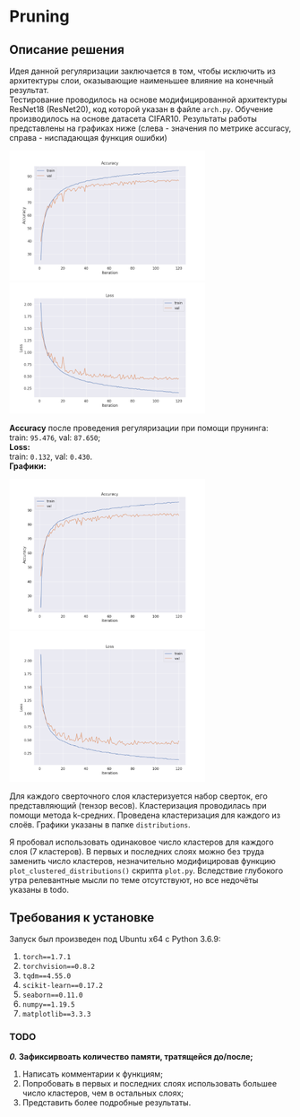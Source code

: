 # Pruning

## Описание решения

Идея данной регуляризации заключается в том, чтобы исключить из архитектуры слои, оказывающие наименьшее влияние на конечный результат.    
Тестирование проводилось на основе модифицированной архитектуры ResNet18 (ResNet20), код которой указан в файле `arch.py`. 
Обучение производилось на основе датасета CIFAR10. Результаты работы представлены на графиках ниже (слева - значения по метрике accuracy, справа - ниспадающая функция ошибки)
<p float="left">
  <img src="/accuracy.png" width="350" />
  <img src="/losses.png" width="350" />
</p>

**Accuracy** после проведения регуляризации при помощи прунинга:     
train: `95.476`, val: `87.650`;    
**Loss:**     
train: `0.132`, val: `0.430`.    
**Графики:**    
<p float="left">
  <img src="/accuracy_pruned.png" width="350" />
  <img src="/losses_pruned.png" width="350" />
</p>

Для каждого сверточного слоя кластеризуется набор сверток, его представляющий (тензор весов). Кластеризация проводилась при помощи метода k-средних. Проведена кластеризация для каждого из слоёв. Графики указаны в папке `distributions`.

Я пробовал использовать одинаковое число кластеров для каждого слоя (7 кластеров). В первых и последних слоях можно без труда заменить число кластеров, незначительно модифицировав функцию `plot_clustered_distributions()` скрипта `plot.py`.
Вследствие глубокого утра релевантные мысли по теме отсутствуют, но все недочёты указаны в todo.


## Требования к установке
Запуск был произведен под Ubuntu x64 c Python 3.6.9:
1. `torch==1.7.1`
2. `torchvision==0.8.2`
3. `tqdm==4.55.0`
4. `scikit-learn==0.17.2`
5. `seaborn==0.11.0`
6. `numpy==1.19.5`
7. `matplotlib==3.3.3`

### TODO
***0.* Зафиксирвоать количество памяти, тратящейся до/после;**
1. Написать комментарии к функциям;
2. Попробовать в первых и последних слоях использовать большее число кластеров, чем в остальных слоях;
3. Представить более подробные результаты.
